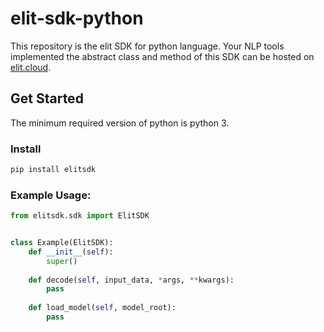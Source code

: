 # elit-sdk-python

This repository is the elit SDK for python language. Your NLP tools implemented the abstract class and method of this SDK can be hosted on [elit.cloud](https://elit.cloud).

## Get Started

The minimum required version of python is python 3.  

### Install

```bash
pip install elitsdk
```

### Example Usage:

```python
from elitsdk.sdk import ElitSDK


class Example(ElitSDK):
    def __init__(self):
        super()
    
    def decode(self, input_data, *args, **kwargs):
        pass
     
    def load_model(self, model_root):
        pass
```

